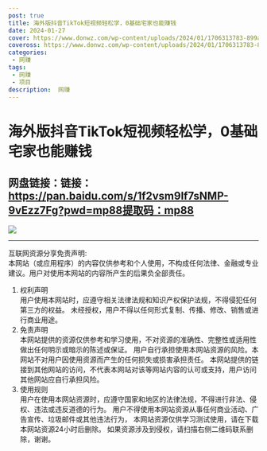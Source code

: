 ```yaml
---
post: true
title: 海外版抖音TikTok短视频轻松学，0基础宅家也能赚钱
date: 2024-01-27
cover: https://www.donwz.com/wp-content/uploads/2024/01/1706313783-899a6b01f6cd214.jpg
coveross: https://www.donwz.com/wp-content/uploads/2024/01/1706313783-899a6b01f6cd214.jpg
categories:
 - 网赚
tags:
 - 网赚
 - 项目
description:  网赚
---
```

# 海外版抖音TikTok短视频轻松学，0基础宅家也能赚钱

## 网盘链接：链接：https://pan.baidu.com/s/1f2vsm9If7sNMP-9vEzz7Fg?pwd=mp88提取码：mp88  

![](https://www.donwz.com/wp-content/uploads/2024/01/1706313783-899a6b01f6cd214.jpg)

---
互联网资源分享免责声明:  
本网站（或应用程序）的内容仅供参考和个人使用，不构成任何法律、金融或专业建议。用户对使用本网站的内容所产生的后果负全部责任。
1. 权利声明  
用户使用本网站时，应遵守相关法律法规和知识产权保护法规，不得侵犯任何第三方的权益。
未经授权，用户不得以任何形式复制、传播、修改、销售或进行商业用途。
2. 免责声明  
本网站提供的资源仅供参考和学习使用，不对资源的准确性、完整性或适用性做出任何明示或暗示的陈述或保证。
用户自行承担使用本网站资源的风险。本网站不对用户因使用资源而产生的任何损失或损害承担责任。
本网站提供的链接到其他网站的访问，不代表本网站对该等网站内容的认可或支持，用户访问其他网站应自行承担风险。
3. 使用规则  
用户在使用本网站资源时，应遵守国家和地区的法律法规，不得进行非法、侵权、违法或违反道德的行为。
用户不得使用本网站资源从事任何商业活动、广告宣传、垃圾邮件或其他违法行为，
本网站资源仅供学习测试使用，请在下载本网站资源24小时后删除。
如果资源涉及到侵权，请扫描右侧二维码联系删除，谢谢。
